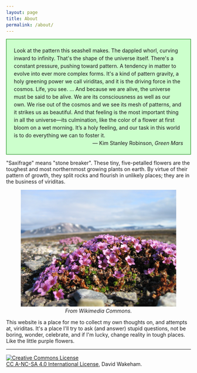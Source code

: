 ```yaml
---
layout: page
title: About
permalink: /about/
---
```


<div style="background-color: #cfc ; padding: 20px; border: 1px solid
green; line-height:1.5">
Look at the pattern this seashell makes. The dappled whorl, curving
inward to infinity. That's the shape of the universe itself. There's a
constant pressure, pushing toward pattern. A tendency in matter to
evolve into ever more complex forms. It's a kind of pattern gravity, a
holy greening power we call viriditas, and it is the driving force in
the cosmos. Life, you see. … And because we are alive, the universe
must be said to be alive. We are its consciousness as well as our
own. We rise out of the cosmos and we see its mesh of patterns, and it
strikes us as beautiful. And that feeling is the most important thing
in all the universe—its culmination, like the color of a flower at
first bloom on a wet morning. It’s a holy feeling, and our task in
this world is to do everything we can to foster it. <br>

<div style="text-align: right">— Kim Stanley Robinson, <i>Green Mars</i>
</div>
</div>

"Saxifrage" means "stone breaker". These tiny, five-petalled
flowers are the toughest and most northernmost growing plants on
earth. By virtue of their pattern of growth, they split rocks and
flourish in unlikely places; they are in the business of viriditas.

<figure>
    <div style="text-align:center"><img src
    ="/img/posts/sax-alpine.jpeg" width="600"/>
	<figcaption><i>From Wikimedia Commons.</i></figcaption>
	</div>
	</figure>
	
This website is a place for me to collect my own thoughts on, and
attempts at, viriditas. It's a place I'll try to ask (and
answer) stupid questions, not be boring, wonder, celebrate, and if I'm
lucky, change reality in tough places. Like the little purple flowers.

---

<a rel="license"
href="http://creativecommons.org/licenses/by-nc-sa/4.0/"><img
alt="Creative Commons License" style="border-width:0"
src="https://i.creativecommons.org/l/by-nc-sa/4.0/88x31.png" /></a><br
/><a rel="license"
href="http://creativecommons.org/licenses/by-nc-sa/4.0/">CC
A-NC-SA 4.0 International License</a>, David Wakeham.

<!--<div>
<center><br>
Today, like every other day, we wake up empty
and frightened.<br>
Don’t open the door to the study and begin reading. <br>
Take down a musical instrument.<br>
<br>-->

<!--Let the beauty we love be what we do.<br>
There are hundreds of ways to kneel and kiss the ground.
</center> <br>-->
<!--</div>-->

<!--<div style="text-align: right">Rumi, <i>Quatrain 82</i></div>-->

<!-- "Saxifrage" means "stone breaker". These tiny, five-petalled -->
<!-- flowers are the toughest and most northernmost growing plants on -->
<!-- earth. By virtue of their pattern of growth, they split rocks and -->
<!-- flourish in unlikely places; they are in the business of -->
<!-- viriditas.-->
